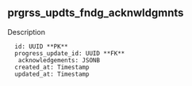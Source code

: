 ## prgrss_updts_fndg_acknwldgmnts

Description 

```
  id: UUID **PK**
  progress_update_id: UUID **FK**
   acknowledgements: JSONB
  created_at: Timestamp
  updated_at: Timestamp
```